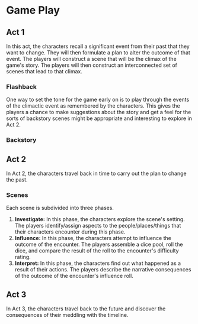 # Game Play

## Act 1
In this act, the characters recall a significant event from their past that they want to change. They will then formulate a plan to alter the outcome of that event.  The players will construct a scene that will be the climax of the game's story. The players will then construct an interconnected set of scenes that lead to that climax.

### Flashback
One way to set the tone for the game early on is to play through the events of the climactic event as remembered by the characters. This gives the players a chance to make suggestions about the story and get a feel for the sorts of backstory scenes might be appropriate and interesting to explore in Act 2.

### Backstory

## Act 2
In Act 2, the characters travel back in time to carry out the plan to change the past.

### Scenes
Each scene is subdivided into three phases.
   1. __Investigate:__ In this phase, the characters explore the scene's setting. The players identify/assign aspects to the people/places/things that their characters encounter during this phase.
   2. __Influence:__ In this phase, the characters attempt to influence the outcome of the encounter. The players assemble a dice pool, roll the dice, and compare the result of the roll to the encounter's difficulty rating.
   3. __Interpret:__ In this phase, the characters find out what happened as a result of their actions. The players describe the narrative consequences of the outcome of the encounter's influence roll.

## Act 3
In Act 3, the characters travel back to the future and discover the consequences of their meddling with the timeline.
